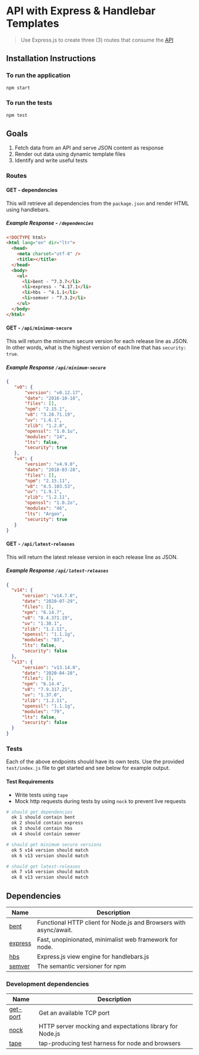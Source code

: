 # API with Express & Handlebar Templates

> Use Express.js to create three (3) routes that consume the [API](https://nodejs.org/dist/index.json)

## Installation Instructions

### To run the application

```bash
npm start
```

### To run the tests

```bash
npm test
```

## Goals

1. Fetch data from an API and serve JSON content as response
2. Render out data using dynamic template files
3. Identify and write useful tests

### Routes

#### GET - dependencies

This will retrieve all dependencies from the `package.json` and render HTML using handlebars.

##### Example Response - `/dependencies`

```html
<!DOCTYPE html>
<html lang="en" dir="ltr">
  <head>
    <meta charset="utf-8" />
    <title></title>
  </head>
  <body>
    <ul>
      <li>bent - ^7.3.7</li>
      <li>express - ^4.17.1</li>
      <li>hbs - ^4.1.1</li>
      <li>semver - ^7.3.2</li>
    </ul>
  </body>
</html>
```

#### GET - `/api/minimum-secure`

This will return the minimum secure version for each release line as JSON. In other words, what is the highest version
of each line that has `security: true`.

##### Example Response `/api/minimum-secure`

```json
{
   "v0": {
       "version": "v0.12.17",
       "date": "2016-10-18",
       "files": [],
       "npm": "2.15.1",
       "v8": "3.28.71.19",
       "uv": "1.6.1",
       "zlib": "1.2.8",
       "openssl": "1.0.1u",
       "modules": "14",
       "lts": false,
       "security": true
   },
   "v4": {
       "version": "v4.9.0",
       "date": "2018-03-28",
       "files": [],
       "npm": "2.15.11",
       "v8": "4.5.103.53",
       "uv": "1.9.1",
       "zlib": "1.2.11",
       "openssl": "1.0.2o",
       "modules": "46",
       "lts": "Argon",
       "security": true
   }
}
```

#### GET - `/api/latest-releases`

This will return the latest release version in each release line as JSON.

##### Example Response `/api/latest-releases`

```json
{
  "v14": {
      "version": "v14.7.0",
      "date": "2020-07-29",
      "files": [],
      "npm": "6.14.7",
      "v8": "8.4.371.19",
      "uv": "1.38.1",
      "zlib": "1.2.11",
      "openssl": "1.1.1g",
      "modules": "83",
      "lts": false,
      "security": false
  },
  "v13": {
      "version": "v13.14.0",
      "date": "2020-04-28",
      "files": [],
      "npm": "6.14.4",
      "v8": "7.9.317.25",
      "uv": "1.37.0",
      "zlib": "1.2.11",
      "openssl": "1.1.1g",
      "modules": "79",
      "lts": false,
      "security": false
  }
}
```

### Tests

Each of the above endpoints should have its own tests. Use the provided `test/index.js` file to get started and see
below for example output.

#### Test Requirements

- Write tests using `tape`
- Mock http requests during tests by using `nock` to prevent live requests

```bash
# should get dependencies
  ok 1 should contain bent
  ok 2 should contain express
  ok 3 should contain hbs
  ok 4 should contain semver

# should get minimum secure versions
  ok 5 v14 version should match
  ok 6 v13 version should match

# should get latest-releases
  ok 7 v14 version should match
  ok 8 v13 version should match
```

## Dependencies

| Name                                             | Description                                                       |
| ------------------------------------------------ | ----------------------------------------------------------------- |
| [bent](https://www.npmjs.com/package/bent)       | Functional HTTP client for Node.js and Browsers with async/await. |
| [express](https://www.npmjs.com/package/express) | Fast, unopinionated, minimalist web framework for node.           |
| [hbs](https://www.npmjs.com/package/hbs)         | Express.js view engine for handlebars.js                          |
| [semver](https://www.npmjs.com/package/semver)   | The semantic versioner for npm                                    |

### Development dependencies

| Name                                               | Description                                              |
| -------------------------------------------------- | -------------------------------------------------------- |
| [get-port](https://www.npmjs.com/package/get-port) | Get an available TCP port                                |
| [nock](https://www.npmjs.com/package/nock)         | HTTP server mocking and expectations library for Node.js |
| [tape](https://www.npmjs.com/package/tape)         | tap-producing test harness for node and browsers         |
